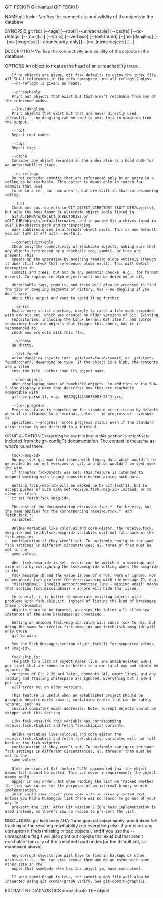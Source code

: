 GIT-FSCK(1)								  Git Manual								   GIT-FSCK(1)

NAME
       git-fsck - Verifies the connectivity and validity of the objects in the database

SYNOPSIS
       git fsck [--tags] [--root] [--unreachable] [--cache] [--no-reflogs]
		[--[no-]full] [--strict] [--verbose] [--lost-found]
		[--[no-]dangling] [--[no-]progress] [--connectivity-only]
		[--[no-]name-objects] [<object>...]

DESCRIPTION
       Verifies the connectivity and validity of the objects in the database.

OPTIONS
       <object>
	   An object to treat as the head of an unreachability trace.

	   If no objects are given, git fsck defaults to using the index file, all SHA-1 references in the refs namespace, and all reflogs (unless
	   --no-reflogs is given) as heads.

       --unreachable
	   Print out objects that exist but that aren’t reachable from any of the reference nodes.

       --[no-]dangling
	   Print objects that exist but that are never directly used (default).	 --no-dangling can be used to omit this information from the output.

       --root
	   Report root nodes.

       --tags
	   Report tags.

       --cache
	   Consider any object recorded in the index also as a head node for an unreachability trace.

       --no-reflogs
	   Do not consider commits that are referenced only by an entry in a reflog to be reachable. This option is meant only to search for commits that used
	   to be in a ref, but now aren’t, but are still in that corresponding reflog.

       --full
	   Check not just objects in GIT_OBJECT_DIRECTORY ($GIT_DIR/objects), but also the ones found in alternate object pools listed in
	   GIT_ALTERNATE_OBJECT_DIRECTORIES or $GIT_DIR/objects/info/alternates, and in packed Git archives found in $GIT_DIR/objects/pack and corresponding
	   pack subdirectories in alternate object pools. This is now default; you can turn it off with --no-full.

       --connectivity-only
	   Check only the connectivity of reachable objects, making sure that any objects referenced by a reachable tag, commit, or tree are present. This
	   speeds up the operation by avoiding reading blobs entirely (though it does still check that referenced blobs exist). This will detect corruption in
	   commits and trees, but not do any semantic checks (e.g., for format errors). Corruption in blob objects will not be detected at all.

	   Unreachable tags, commits, and trees will also be accessed to find the tips of dangling segments of history. Use --no-dangling if you don’t care
	   about this output and want to speed it up further.

       --strict
	   Enable more strict checking, namely to catch a file mode recorded with g+w bit set, which was created by older versions of Git. Existing
	   repositories, including the Linux kernel, Git itself, and sparse repository have old objects that trigger this check, but it is recommended to
	   check new projects with this flag.

       --verbose
	   Be chatty.

       --lost-found
	   Write dangling objects into .git/lost-found/commit/ or .git/lost-found/other/, depending on type. If the object is a blob, the contents are written
	   into the file, rather than its object name.

       --name-objects
	   When displaying names of reachable objects, in addition to the SHA-1 also display a name that describes how they are reachable, compatible with
	   git-rev-parse(1), e.g.  HEAD@{1234567890}~25^2:src/.

       --[no-]progress
	   Progress status is reported on the standard error stream by default when it is attached to a terminal, unless --no-progress or --verbose is
	   specified. --progress forces progress status even if the standard error stream is not directed to a terminal.

CONFIGURATION
       Everything below this line in this section is selectively included from the git-config(1) documentation. The content is the same as what’s found there:

       fsck.<msg-id>
	   During fsck git may find issues with legacy data which wouldn’t be generated by current versions of git, and which wouldn’t be sent over the wire
	   if transfer.fsckObjects was set. This feature is intended to support working with legacy repositories containing such data.

	   Setting fsck.<msg-id> will be picked up by git-fsck(1), but to accept pushes of such data set receive.fsck.<msg-id> instead, or to clone or fetch
	   it set fetch.fsck.<msg-id>.

	   The rest of the documentation discusses fsck.*  for brevity, but the same applies for the corresponding receive.fsck.*  and fetch.fsck.*.
	   variables.

	   Unlike variables like color.ui and core.editor, the receive.fsck.<msg-id> and fetch.fsck.<msg-id> variables will not fall back on the fsck.<msg-id>
	   configuration if they aren’t set. To uniformly configure the same fsck settings in different circumstances, all three of them must be set to the
	   same values.

	   When fsck.<msg-id> is set, errors can be switched to warnings and vice versa by configuring the fsck.<msg-id> setting where the <msg-id> is the
	   fsck message ID and the value is one of error, warn or ignore. For convenience, fsck prefixes the error/warning with the message ID, e.g.
	   "missingEmail: invalid author/committer line - missing email" means that setting fsck.missingEmail = ignore will hide that issue.

	   In general, it is better to enumerate existing objects with problems with fsck.skipList, instead of listing the kind of breakages these problematic
	   objects share to be ignored, as doing the latter will allow new instances of the same breakages go unnoticed.

	   Setting an unknown fsck.<msg-id> value will cause fsck to die, but doing the same for receive.fsck.<msg-id> and fetch.fsck.<msg-id> will only cause
	   git to warn.

	   See the Fsck Messages section of git-fsck(1) for supported values of <msg-id>.

       fsck.skipList
	   The path to a list of object names (i.e. one unabbreviated SHA-1 per line) that are known to be broken in a non-fatal way and should be ignored. On
	   versions of Git 2.20 and later, comments (#), empty lines, and any leading and trailing whitespace are ignored. Everything but a SHA-1 per line
	   will error out on older versions.

	   This feature is useful when an established project should be accepted despite early commits containing errors that can be safely ignored, such as
	   invalid committer email addresses. Note: corrupt objects cannot be skipped with this setting.

	   Like fsck.<msg-id> this variable has corresponding receive.fsck.skipList and fetch.fsck.skipList variants.

	   Unlike variables like color.ui and core.editor the receive.fsck.skipList and fetch.fsck.skipList variables will not fall back on the fsck.skipList
	   configuration if they aren’t set. To uniformly configure the same fsck settings in different circumstances, all three of them must be set to the
	   same values.

	   Older versions of Git (before 2.20) documented that the object names list should be sorted. This was never a requirement; the object names could
	   appear in any order, but when reading the list we tracked whether the list was sorted for the purposes of an internal binary search implementation,
	   which could save itself some work with an already sorted list. Unless you had a humongous list there was no reason to go out of your way to
	   pre-sort the list. After Git version 2.20 a hash implementation is used instead, so there’s now no reason to pre-sort the list.

DISCUSSION
       git-fsck tests SHA-1 and general object sanity, and it does full tracking of the resulting reachability and everything else. It prints out any
       corruption it finds (missing or bad objects), and if you use the --unreachable flag it will also print out objects that exist but that aren’t reachable
       from any of the specified head nodes (or the default set, as mentioned above).

       Any corrupt objects you will have to find in backups or other archives (i.e., you can just remove them and do an rsync with some other site in the
       hopes that somebody else has the object you have corrupted).

       If core.commitGraph is true, the commit-graph file will also be inspected using git commit-graph verify. See git-commit-graph(1).

EXTRACTED DIAGNOSTICS
       unreachable <type> <object>
	   The <type> object <object>, isn’t actually referred to directly or indirectly in any of the trees or commits seen. This can mean that there’s
	   another root node that you’re not specifying or that the tree is corrupt. If you haven’t missed a root node then you might as well delete
	   unreachable nodes since they can’t be used.

       missing <type> <object>
	   The <type> object <object>, is referred to but isn’t present in the database.

       dangling <type> <object>
	   The <type> object <object>, is present in the database but never directly used. A dangling commit could be a root node.

       hash mismatch <object>
	   The database has an object whose hash doesn’t match the object database value. This indicates a serious data integrity problem.

FSCK MESSAGES
       The following lists the types of errors git fsck detects and what each error means, with their default severity. The severity of the error, other than
       those that are marked as "(FATAL)", can be tweaked by setting the corresponding fsck.<msg-id> configuration variable.

       badDate
	   (ERROR) Invalid date format in an author/committer line.

       badDateOverflow
	   (ERROR) Invalid date value in an author/committer line.

       badEmail
	   (ERROR) Invalid email format in an author/committer line.

       badFilemode
	   (INFO) A tree contains a bad filemode entry.

       badName
	   (ERROR) An author/committer name is empty.

       badObjectSha1
	   (ERROR) An object has a bad sha1.

       badParentSha1
	   (ERROR) A commit object has a bad parent sha1.

       badTagName
	   (INFO) A tag has an invalid format.

       badTimezone
	   (ERROR) Found an invalid time zone in an author/committer line.

       badTree
	   (ERROR) A tree cannot be parsed.

       badTreeSha1
	   (ERROR) A tree has an invalid format.

       badType
	   (ERROR) Found an invalid object type.

       duplicateEntries
	   (ERROR) A tree contains duplicate file entries.

       emptyName
	   (WARN) A path contains an empty name.

       extraHeaderEntry
	   (IGNORE) Extra headers found after tagger.

       fullPathname
	   (WARN) A path contains the full path starting with "/".

       gitattributesBlob
	   (ERROR) A non-blob found at .gitattributes.

       gitattributesLarge
	   (ERROR) The .gitattributes blob is too large.

       gitattributesLineLength
	   (ERROR) The .gitattributes blob contains too long lines.

       gitattributesMissing
	   (ERROR) Unable to read .gitattributes blob.

       gitattributesSymlink
	   (INFO) .gitattributes is a symlink.

       gitignoreSymlink
	   (INFO) .gitignore is a symlink.

       gitmodulesBlob
	   (ERROR) A non-blob found at .gitmodules.

       gitmodulesLarge
	   (ERROR) The .gitmodules file is too large to parse.

       gitmodulesMissing
	   (ERROR) Unable to read .gitmodules blob.

       gitmodulesName
	   (ERROR) A submodule name is invalid.

       gitmodulesParse
	   (INFO) Could not parse .gitmodules blob.

       gitmodulesLarge; (ERROR) .gitmodules blob is too large to parse.

       gitmodulesPath
	   (ERROR) .gitmodules path is invalid.

       gitmodulesSymlink
	   (ERROR) .gitmodules is a symlink.

       gitmodulesUpdate
	   (ERROR) Found an invalid submodule update setting.

       gitmodulesUrl
	   (ERROR) Found an invalid submodule url.

       hasDot
	   (WARN) A tree contains an entry named ..

       hasDotdot
	   (WARN) A tree contains an entry named ...

       hasDotgit
	   (WARN) A tree contains an entry named .git.

       largePathname
	   (WARN) A tree contains an entry with a very long path name. If the value of fsck.largePathname contains a colon, that value is used as the maximum
	   allowable length (e.g., "warn:10" would complain about any path component of 11 or more bytes). The default value is 4096.

       mailmapSymlink
	   (INFO) .mailmap is a symlink.

       missingAuthor
	   (ERROR) Author is missing.

       missingCommitter
	   (ERROR) Committer is missing.

       missingEmail
	   (ERROR) Email is missing in an author/committer line.

       missingNameBeforeEmail
	   (ERROR) Missing name before an email in an author/committer line.

       missingObject
	   (ERROR) Missing object line in tag object.

       missingSpaceBeforeDate
	   (ERROR) Missing space before date in an author/committer line.

       missingSpaceBeforeEmail
	   (ERROR) Missing space before the email in an author/committer line.

       missingTag
	   (ERROR) Unexpected end after type line in a tag object.

       missingTagEntry
	   (ERROR) Missing tag line in a tag object.

       missingTaggerEntry
	   (INFO) Missing tagger line in a tag object.

       missingTree
	   (ERROR) Missing tree line in a commit object.

       missingType
	   (ERROR) Invalid type value on the type line in a tag object.

       missingTypeEntry
	   (ERROR) Missing type line in a tag object.

       multipleAuthors
	   (ERROR) Multiple author lines found in a commit.

       nulInCommit
	   (WARN) Found a NUL byte in the commit object body.

       nulInHeader
	   (FATAL) NUL byte exists in the object header.

       nullSha1
	   (WARN) Tree contains entries pointing to a null sha1.

       treeNotSorted
	   (ERROR) A tree is not properly sorted.

       unknownType
	   (ERROR) Found an unknown object type.

       unterminatedHeader
	   (FATAL) Missing end-of-line in the object header.

       zeroPaddedDate
	   (ERROR) Found a zero padded date in an author/committer line.

       zeroPaddedFilemode
	   (WARN) Found a zero padded filemode in a tree.

ENVIRONMENT VARIABLES
       GIT_OBJECT_DIRECTORY
	   used to specify the object database root (usually $GIT_DIR/objects)

       GIT_INDEX_FILE
	   used to specify the index file of the index

       GIT_ALTERNATE_OBJECT_DIRECTORIES
	   used to specify additional object database roots (usually unset)

GIT
       Part of the git(1) suite

Git 2.43.0								  01/13/2025								   GIT-FSCK(1)
